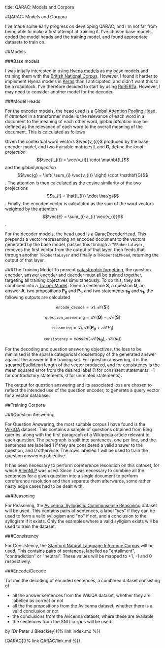 title: QARAC: Models and Corpora

#QARAC: Models and Corpora

I've made some early progress on developing QARAC, and I'm not far from being able to make a first attempt at training it. I've chosen base models, coded the model heads and the training model, and found appropriate datasets to train on.

##Models

###Base models

I was initally interested in using [Hyena models](https://arxiv.org/abs/2302.10866) as my base models and training them with the [British National Corpus](http://www.natcorp.ox.ac.uk/). However, I found it harder to implement Hyena models in [Keras](https://keras.io) than I anticipated, and didn't want this to be a roadblock. I've therefore decided to start by using [RoBERTa](https://huggingface.co/roberta-base). However, I may need to consider another model for the decoder.

###Model Heads

For the encoder models, the head used is a [Global Attention Pooling Head](https://github.com/PeteBleackley/QARAC/blob/main/qarac/models/layers/GlobalAttentionPoolingHead.py). If *attention* in a transformer model is the relevance of each word in a document to the meaning of each other word, *global attention* may be defined as the relevance of each word to the overall meaning of the document. This is calculated as follows

Given the contextual word vectors $\vec{v_{i}}$ produced by the base encoder model, and two trainable matrices $\mathbf{L}$ and $\mathbf{G}$, define the *local projection*
$$\vec{l_{i}} = \vec{v_{i}} \cdot \mathbf{L}$$ and the *global projection*
$$\vec{g} = \left( \sum_{i} \vec{v_{i}} \right) \cdot \mathbf{G}$$. The attention is then calculated as the cosine similarity of the two projections
$$a_{i} = \hat{l_{i}} \cdot \hat{g}$$. Finally, the encoded vector is calculated as the sum of the word vectors weighted by the attention
$$\vec{E} = \sum_{i} a_{i} \vec{v_{i}}$$.

For the decoder models, the head used is a [QaracDecoderHead](https://github.com/PeteBleackley/QARAC/blob/main/qarac/models/QaracDecoderModel.py#L13). This prepends a vector representing an encoded document to the vectors generated by the base model, passes this through a `TFRobertaLayer`, removes the first vector from the output of that layer, then feeds that through another `TFRobertaLayer` and finally a `TFRobertaLMHead`, returning the output of that layer.

###The Training Model
To prevent [catastrophic forgetting](https://en.wikipedia.org/wiki/Catastrophic_interference), the question encoder, answer encoder and decoder must all be trained together, targeting all training objectives simultaneously. To do this, they are combined into a [Trainer Model](https://github.com/PeteBleackley/QARAC/blob/main/qarac/models/QaracTrainerModel.py).
Given a sentence $\mathbf{S}$, a question $\mathbf{Q}$, an answer $\mathbf{A}$, two propositions $\mathbf{P_{0}}$ and $\mathbf{P_{1}}$, and two statements $\mathbf{s_{0}}$ and $\mathbf{s_{1}}$, 
the following outputs are calculated

$$\texttt{encode_decode} = \mathcal{D}(\mathcal{AE}(\mathbf{S}))$$

$$\texttt{question_answering} = \mathcal{QE}(\mathbf{Q}) - \mathcal{AE}(\mathbf{S})$$

$$\texttt{reasoning} = \mathcal{D}(\mathcal{A£}(\mathbf{P_{0}} + \mathcal{AE}{P_{1}})$$

$$\texttt{consistency} = \mathit{cossim}(\mathcal{AE}(\mathbf{s_{0}}),\mathcal{AE}(\mathbf{s_{1}}))$$

For the decoding and question answering objectives, the loss to be minimised is the sparse categorical crossentropy of the generated answer against the answer in the training set. For question answering, it is the squared Eudlidean length of the vector produced, and for consistency is the mean squared error from the desired label (1 for consistent statements, -1 for contradictory statements, 0 for unrelated statements).

The output for question answering and its associated loss are chosen to reflect the intended use of the question encoder, to generate a query vector for a vector database.

##Training Corpora

###Question Answering

For Question Answering, the most suitable corpus I have found is the [WikiQA](https://paperswithcode.com/dataset/wikiqa) dataset. This contains a sample of questions obtained from Bing queries, along with the first paragraph of a Wikipedia article relevant to each question. The paragraph is split into sentences, one per line, and the sentences are labelled 1 if they are considered a valid answer to the question, and 0 otherwise. The rows labelled 1 will be used to train the question answering objective.

It has been necessary to perform coreference resolution on this dataset, for which [AllenNLP](https://docs.allennlp.org/main/) was used. Since it was necessary to combine all the sentences for a given question into a single document to perform coreference resolution and then separate them afterwards, some rather nasty edge cases had to be dealt with.

###Reasoning

For Reasoning, the [Avicenna: Syllogistic Commonsense Reasoning](https://github.com/ZeinabAghahadi/Syllogistic-Commonsense-Reasoning) dataset will be used. This contains pairs of sentences, a label "yes" if they can be used to form a valid syllogism and "no" if not, and a conclusion to the syllogism if it exists. Only the examples where a valid syllgism exists will be used to train the dataset.

###Consistency


For Consistency, the [Stanford Natural Language Inference Corpus](https://www.kaggle.com/datasets/stanfordu/stanford-natural-language-inference-corpus) will be used. This contains pairs of sentences, labelled as "entailment", "contradiction" or "neutral". These values will be mapped to +1, -1 and 0 respectively.

###Encode/Decode

To train the decoding of encoded sentences, a combined dataset consisting of
+ all the answer sentences from the WikiQA dataset, whether they are labelled as correct or not
+ all the the propositions from the Avicenna dataset, whether there is a valid conclusion or not
+ the conclusions from the Avicenna dataset, where these are available
+ the sentences from the SNLI corpus
will be used. 

by [Dr Peter J Bleackley]({% link index.md %})

[QARAC]({% link QARAC/link.md %})
